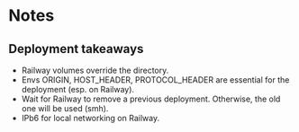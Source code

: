 # Notes

## Deployment takeaways

- Railway volumes override the directory.
- Envs ORIGIN, HOST_HEADER, PROTOCOL_HEADER are essential for the deployment (esp. on Railway).
- Wait for Railway to remove a previous deployment. Otherwise, the old one will be used (smh).
- IPb6 for local networking on Railway.

